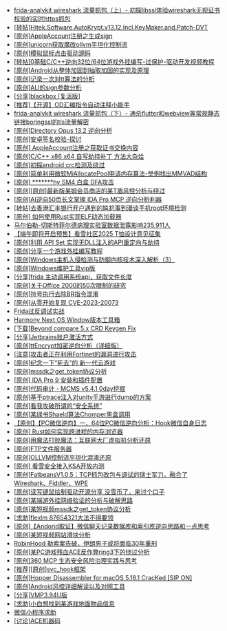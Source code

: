 + [frida-analykit   wireshark 流量抓包（上）- 初探libssl体验wireshark无视证书校验的实时https抓包](https://bbs.kanxue.com/thread-286510.htm)
+ [[转帖]Hitek.Software.AutoKrypt.v13.12.Incl.KeyMaker.and.Patch-DVT](https://bbs.kanxue.com/thread-286993.htm)
+ [[原创]AppleAccount注册之生成sign](https://bbs.kanxue.com/thread-285959.htm)
+ [[原创]unicorn获取魔改ollvm平坦化控制流](https://bbs.kanxue.com/thread-286992.htm)
+ [[原创]模拟鼠标点击驱动源码](https://bbs.kanxue.com/thread-286960.htm)
+ [[转帖]0基础C/C++逆向32位/64位游戏外挂编写-过保护-驱动开发视频教程](https://bbs.kanxue.com/thread-286955.htm)
+ [[原创]Android从整体加固到抽取加固的实现及原理](https://bbs.kanxue.com/thread-286929.htm)
+ [[原创]记录一次对tt算法的分析](https://bbs.kanxue.com/thread-285955.htm)
+ [[原创]ALI的sign参数分析](https://bbs.kanxue.com/thread-284292.htm)
+ [[分享]blackbox [复活版]](https://bbs.kanxue.com/thread-286308.htm)
+ [[推荐]【开源】OD汇编指令自动注释小能手](https://bbs.kanxue.com/thread-284663.htm)
+ [frida-analykit   wireshark 流量抓包（下）- 通杀flutter和webview等常规静态链接boringssl的tls流量解密](https://bbs.kanxue.com/thread-286620.htm)
+ [[原创]Directory Opus 13.2 逆向分析](https://bbs.kanxue.com/thread-280562.htm)
+ [[原创]安卓签名校验-探讨](https://bbs.kanxue.com/thread-285647.htm)
+ [[原创] AppleAccount注册之获取证书交换内容](https://bbs.kanxue.com/thread-285944.htm)
+ [[原创]C/C++ x86 x64 自写劫持补丁 方法大杂烩](https://bbs.kanxue.com/thread-282745.htm)
+ [[原创]初探android crc检测及绕过](https://bbs.kanxue.com/thread-285790.htm)
+ [[原创]简单利用微软MiAllocatePool申请内存算法-举例找出MMVAD结构](https://bbs.kanxue.com/thread-286414.htm)
+ [[原创] *******hy SM4 白盒 DFA攻击](https://bbs.kanxue.com/thread-285313.htm)
+ [[原创][原创]最新版某姆会员商店的某T盾风控分析与绕过](https://bbs.kanxue.com/thread-286243.htm)
+ [[原创]AI逆向50页长文掌握 IDA Pro MCP 逆向分析利器](https://bbs.kanxue.com/thread-286813.htm)
+ [[转帖]去香港汇丰银行开户遇到的尴尬事到漫谈手机root环境检测](https://bbs.kanxue.com/thread-285754.htm)
+ [[原创] 如何使用Rust实现ELF动态加载器](https://bbs.kanxue.com/thread-286875.htm)
+ [马尔伯勒-切斯特菲尔德病理实验室数据泄露影响235,911人](https://bbs.kanxue.com/thread-287004.htm)
+ [【端午即将开启预售】看雪社区2025 T恤设计意见征集](https://bbs.kanxue.com/thread-286558.htm)
+ [[原创]利用 API Set 实现无DLL注入的API重定向与劫持](https://bbs.kanxue.com/thread-286823.htm)
+ [[原创]分享一个游戏外挂编写教程](https://bbs.kanxue.com/thread-286912.htm)
+ [[原创]Windows主机入侵检测与防御内核技术深入解析（3）](https://bbs.kanxue.com/thread-281462.htm)
+ [[原创]Windows维护工具vip版](https://bbs.kanxue.com/thread-286896.htm)
+ [[分享]frida 主动调用系统api，获取文件长度](https://bbs.kanxue.com/thread-287007.htm)
+ [[原创]关于Office 2000的50次限制的研究](https://bbs.kanxue.com/thread-286956.htm)
+ [[原创]符号执行去除BR指令混淆](https://bbs.kanxue.com/thread-280737.htm)
+ [[原创]从零开始复现 CVE-2023-20073](https://bbs.kanxue.com/thread-278240.htm)
+ [Frida过反调试实战](https://bbs.kanxue.com/thread-284838.htm)
+ [Harmony Next OS Window版本工具箱](https://bbs.kanxue.com/thread-284829.htm)
+ [[下载]Beyond compare 5.x CRD Keygen Fix](https://bbs.kanxue.com/thread-285468.htm)
+ [[分享]Jetbrains账户激活方式](https://bbs.kanxue.com/thread-284298.htm)
+ [[原创]ttEncrypt加密逆向分析（详细版）](https://bbs.kanxue.com/thread-286273.htm)
+ [[注意]攻击者正在利用Fortinet的漏洞进行攻击](https://bbs.kanxue.com/thread-287009.htm)
+ [[原创]纪念一下“死去”的 新一代云游戏](https://bbs.kanxue.com/thread-286957.htm)
+ [[原创]mssdk之get_token协议分析](https://bbs.kanxue.com/thread-287008.htm)
+ [[原创] IDA Pro 9 安装和插件配置](https://bbs.kanxue.com/thread-285604.htm)
+ [[原创]代码审计 - MCMS v5.4.1 0day挖掘](https://bbs.kanxue.com/thread-284806.htm)
+ [[原创]基于ptrace注入对unity手游进行dump的方案](https://bbs.kanxue.com/thread-286222.htm)
+ [[原创]看我攻破所谓的“安全系统”](https://bbs.kanxue.com/thread-268475.htm)
+ [[原创]某绿书Shaeld算法Chomper黑盒调用](https://bbs.kanxue.com/thread-285705.htm)
+ [【原创】【PC微信逆向】一、64位PC微信逆向分析：Hook微信自身日志](https://bbs.kanxue.com/thread-287010.htm)
+ [[原创] Rust如何实现跨进程的内存浏览器](https://bbs.kanxue.com/thread-286865.htm)
+ [[原创]用魔法打败魔法：互联网大厂虚拟机分析还原](https://bbs.kanxue.com/thread-286441.htm)
+ [[原创]FTP文件服务器](https://bbs.kanxue.com/thread-284621.htm)
+ [[原创]OLLVM控制流平坦化混淆还原](https://bbs.kanxue.com/thread-286151.htm)
+ [[原创] 看雪安全接入KSA开放内测](https://bbs.kanxue.com/thread-251837.htm)
+ [[原创]FatbeansV1.0.5：TCP抓包改包与调试的瑞士军刀，融合了Wireshark、Fiddler、WPE](https://bbs.kanxue.com/thread-284571.htm)
+ [[原创]读写键鼠绘制驱动开源分享 没雪币了，来讨个口子](https://bbs.kanxue.com/thread-286756.htm)
+ [[原创]某端游外挂网络验证的分析与破解思路](https://bbs.kanxue.com/thread-286748.htm)
+ [[原创]某短视频mssdk之get_token协议分析](https://bbs.kanxue.com/thread-287008.htm)
+ [[求助]flexlm 87654321大法不得要领](https://bbs.kanxue.com/thread-286898.htm)
+ [[原创]【Andorid取证】微信聊天记录数据库和索引库逆向思路和一点思考](https://bbs.kanxue.com/thread-281122.htm)
+ [[原创]某短视频网站滑块分析](https://bbs.kanxue.com/thread-287015.htm)
+ [RobinHood 勒索案告破，伊朗男子或将面临30年重刑](https://bbs.kanxue.com/thread-287014.htm)
+ [[原创]某PC游戏残血ACE反作弊ring3下的绕过分析](https://bbs.kanxue.com/thread-284667.htm)
+ [[原创]360 MCP 生态安全风险治理实践与思考](https://bbs.kanxue.com/thread-287016.htm)
+ [[推荐][原创]svc_hook框架](https://bbs.kanxue.com/thread-284713.htm)
+ [[原创]Hopper Disassembler for macOS 5.18.1 CracKed [SIP ON]](https://bbs.kanxue.com/thread-286687.htm)
+ [[原创]Android风控详细解读以及对照工具](https://bbs.kanxue.com/thread-286120.htm)
+ [[分享]VMP3.94U版](https://bbs.kanxue.com/thread-287018.htm)
+ [[求助]小白想找到某游戏地面物品信息](https://bbs.kanxue.com/thread-286974.htm)
+ [微信小程序求助](https://bbs.kanxue.com/thread-282874.htm)
+ [[讨论]ACE机器码](https://bbs.kanxue.com/thread-287017.htm)
